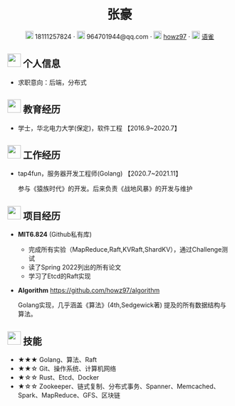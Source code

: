  <center>
     <h1>张豪</h1>
     <div>
         <span>
             <img src="assets/phone-solid.svg" width="18px">
             18111257824
         </span>
         ·
         <span>
             <img src="assets/envelope-solid.svg" width="18px">
             964701944@qq.com
         </span>
         ·
         <span>
             <img src="assets/github-brands.svg" width="18px">
             <a href="https://github.com/howz97">howz97</a>
         </span>
         ·
         <span>
             <img src="assets/rss-solid.svg" width="18px">
             <a href="https://www.yuque.com/howz97">语雀</a>
         </span>
     </div>
 </center>

 ## <img src="assets/info-circle-solid.svg" width="30px"> 个人信息 

 - 求职意向：后端，分布式

## <img src="assets/graduation-cap-solid.svg" width="30px"> 教育经历

- 学士，华北电力大学(保定)，软件工程 【2016.9~2020.7】

## <img src="assets/briefcase-solid.svg" width="30px"> 工作经历

- tap4fun，服务器开发工程师(Golang) 【2020.7~2021.11】

   参与《猿族时代》的开发。后来负责《战地风暴》的开发与维护

## <img src="assets/project-diagram-solid.svg" width="30px"> 项目经历

- **MIT6.824** (Github私有库)

  - 完成所有实验（MapReduce,Raft,KVRaft,ShardKV），通过Challenge测试
  - 读了Spring 2022列出的所有论文
  - 学习了Etcd的Raft实现

- **Algorithm** https://github.com/howz97/algorithm

  Golang实现，几乎涵盖《算法》(4th,Sedgewick著) 提及的所有数据结构与算法。
## <img src="assets/tools-solid.svg" width="30px"> 技能

- ★★★ Golang、算法、Raft
- ★★☆ Git、操作系统、计算机网络
- ★☆☆ Rust、Etcd、Docker
- ★☆☆ Zookeeper、链式复制、分布式事务、Spanner、Memcached、Spark、MapReduce、GFS、区块链